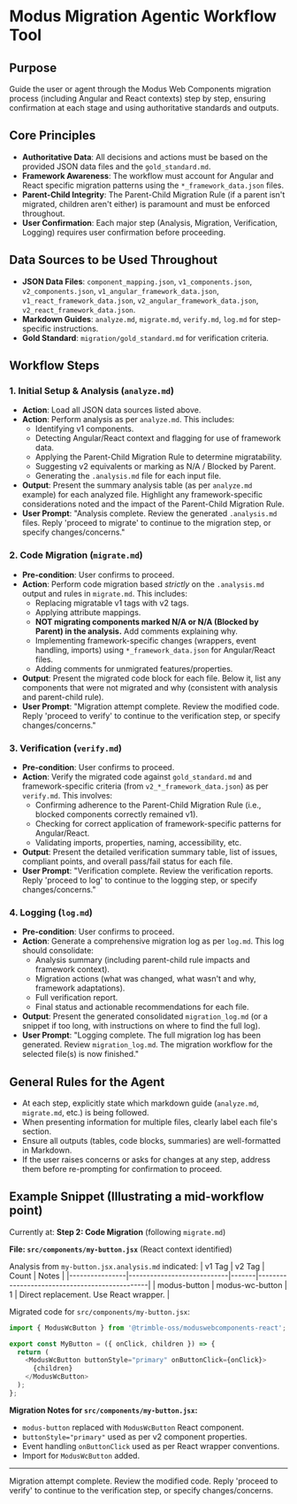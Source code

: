 # Modus Migration Agentic Workflow Tool

## Purpose
Guide the user or agent through the Modus Web Components migration process (including Angular and React contexts) step by step, ensuring confirmation at each stage and using authoritative standards and outputs.

## Core Principles
- **Authoritative Data**: All decisions and actions must be based on the provided JSON data files and the `gold_standard.md`.
- **Framework Awareness**: The workflow must account for Angular and React specific migration patterns using the `*_framework_data.json` files.
- **Parent-Child Integrity**: The Parent-Child Migration Rule (if a parent isn't migrated, children aren't either) is paramount and must be enforced throughout.
- **User Confirmation**: Each major step (Analysis, Migration, Verification, Logging) requires user confirmation before proceeding.

## Data Sources to be Used Throughout
- **JSON Data Files**: `component_mapping.json`, `v1_components.json`, `v2_components.json`, `v1_angular_framework_data.json`, `v1_react_framework_data.json`, `v2_angular_framework_data.json`, `v2_react_framework_data.json`.
- **Markdown Guides**: `analyze.md`, `migrate.md`, `verify.md`, `log.md` for step-specific instructions.
- **Gold Standard**: `migration/gold_standard.md` for verification criteria.

## Workflow Steps

### 1. Initial Setup & Analysis (`analyze.md`)
- **Action**: Load all JSON data sources listed above.
- **Action**: Perform analysis as per `analyze.md`. This includes:
    - Identifying v1 components.
    - Detecting Angular/React context and flagging for use of framework data.
    - Applying the Parent-Child Migration Rule to determine migratability.
    - Suggesting v2 equivalents or marking as N/A / Blocked by Parent.
    - Generating the `.analysis.md` file for each input file.
- **Output**: Present the summary analysis table (as per `analyze.md` example) for each analyzed file. Highlight any framework-specific considerations noted and the impact of the Parent-Child Migration Rule.
- **User Prompt**: "Analysis complete. Review the generated `.analysis.md` files. Reply 'proceed to migrate' to continue to the migration step, or specify changes/concerns."

### 2. Code Migration (`migrate.md`)
- **Pre-condition**: User confirms to proceed.
- **Action**: Perform code migration based *strictly* on the `.analysis.md` output and rules in `migrate.md`. This includes:
    - Replacing migratable v1 tags with v2 tags.
    - Applying attribute mappings.
    - **NOT migrating components marked N/A or N/A (Blocked by Parent) in the analysis.** Add comments explaining why.
    - Implementing framework-specific changes (wrappers, event handling, imports) using `*_framework_data.json` for Angular/React files.
    - Adding comments for unmigrated features/properties.
- **Output**: Present the migrated code block for each file. Below it, list any components that were not migrated and why (consistent with analysis and parent-child rule).
- **User Prompt**: "Migration attempt complete. Review the modified code. Reply 'proceed to verify' to continue to the verification step, or specify changes/concerns."

### 3. Verification (`verify.md`)
- **Pre-condition**: User confirms to proceed.
- **Action**: Verify the migrated code against `gold_standard.md` and framework-specific criteria (from `v2_*_framework_data.json`) as per `verify.md`. This involves:
    - Confirming adherence to the Parent-Child Migration Rule (i.e., blocked components correctly remained v1).
    - Checking for correct application of framework-specific patterns for Angular/React.
    - Validating imports, properties, naming, accessibility, etc.
- **Output**: Present the detailed verification summary table, list of issues, compliant points, and overall pass/fail status for each file.
- **User Prompt**: "Verification complete. Review the verification reports. Reply 'proceed to log' to continue to the logging step, or specify changes/concerns."

### 4. Logging (`log.md`)
- **Pre-condition**: User confirms to proceed.
- **Action**: Generate a comprehensive migration log as per `log.md`. This log should consolidate:
    - Analysis summary (including parent-child rule impacts and framework context).
    - Migration actions (what was changed, what wasn't and why, framework adaptations).
    - Full verification report.
    - Final status and actionable recommendations for each file.
- **Output**: Present the generated consolidated `migration_log.md` (or a snippet if too long, with instructions on where to find the full log).
- **User Prompt**: "Logging complete. The full migration log has been generated. Review `migration_log.md`. The migration workflow for the selected file(s) is now finished."

## General Rules for the Agent
- At each step, explicitly state which markdown guide (`analyze.md`, `migrate.md`, etc.) is being followed.
- When presenting information for multiple files, clearly label each file's section.
- Ensure all outputs (tables, code blocks, summaries) are well-formatted in Markdown.
- If the user raises concerns or asks for changes at any step, address them before re-prompting for confirmation to proceed.

## Example Snippet (Illustrating a mid-workflow point)

Currently at: **Step 2: Code Migration** (following `migrate.md`)

**File: `src/components/my-button.jsx`** (React context identified)

Analysis from `my-button.jsx.analysis.md` indicated:
| v1 Tag         | v2 Tag                     | Count | Notes                                         |
|----------------|----------------------------|-------|-----------------------------------------------|
| modus-button   | modus-wc-button            | 1     | Direct replacement. Use React wrapper.        |

Migrated code for `src/components/my-button.jsx`:
```javascript
import { ModusWcButton } from '@trimble-oss/moduswebcomponents-react'; // Added based on v2_react_framework_data.json

export const MyButton = ({ onClick, children }) => {
  return (
    <ModusWcButton buttonStyle="primary" onButtonClick={onClick}>
      {children}
    </ModusWcButton>
  );
};
```

**Migration Notes for `src/components/my-button.jsx`:**
- `modus-button` replaced with `ModusWcButton` React component.
- `buttonStyle="primary"` used as per v2 component properties.
- Event handling `onButtonClick` used as per React wrapper conventions.
- Import for `ModusWcButton` added.

---
Migration attempt complete. Review the modified code. Reply 'proceed to verify' to continue to the verification step, or specify changes/concerns.